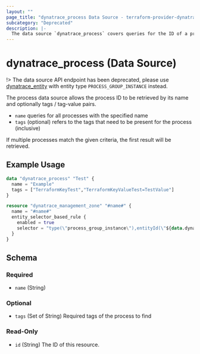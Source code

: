 ```yaml
---
layout: ""
page_title: "dynatrace_process Data Source - terraform-provider-dynatrace"
subcategory: "Deprecated"
description: |-
  The data source `dynatrace_process` covers queries for the ID of a process based on name and tags / tag-value pairs
---
```


# dynatrace_process (Data Source)

!> The data source API endpoint has been deprecated, please use [dynatrace_entity](https://registry.terraform.io/providers/dynatrace-oss/dynatrace/latest/docs/data-sources/entity) with entity type `PROCESS_GROUP_INSTANCE` instead.

The process data source allows the process ID to be retrieved by its name and optionally tags / tag-value pairs.

- `name` queries for all processes with the specified name
- `tags` (optional) refers to the tags that need to be present for the process (inclusive)

If multiple processes match the given criteria, the first result will be retrieved.

## Example Usage

```terraform
data "dynatrace_process" "Test" {
  name = "Example"
  tags = ["TerraformKeyTest","TerraformKeyValueTest=TestValue"]
}

resource "dynatrace_management_zone" "#name#" {
  name = "#name#" 
  entity_selector_based_rule {
    enabled = true 
    selector = "type(\"process_group_instance\"),entityId(\"${data.dynatrace_process.Test.id}\")"
  }
}
```

<!-- schema generated by tfplugindocs -->
## Schema

### Required

- `name` (String)

### Optional

- `tags` (Set of String) Required tags of the process to find

### Read-Only

- `id` (String) The ID of this resource.